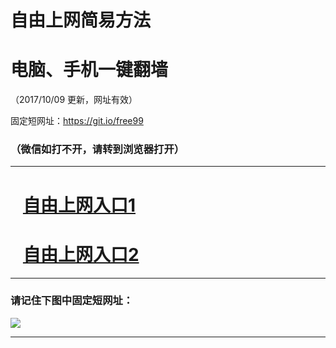 ﻿# 自由上网简易方法

# 电脑、手机一键翻墙

（2017/10/09 更新，网址有效）

固定短网址：https://git.io/free99

### （微信如打不开，请转到浏览器打开）


***





# &nbsp;&nbsp; <a href="http://ft2080820254.fwq-tz-1001.info/fwqtz01.html?t=100900120307 " target="_blank">自由上网入口1</a>
# &nbsp;&nbsp; <a href="http://ft2314225669.fwq-tz-1002.info/fwqtz02.html?t=100900129855 " target="_blank">自由上网入口2</a>
***

### 请记住下图中固定短网址：

<img src="https://s3-us-west-2.amazonaws.com/fwq-1001/yjfq-20170905okok.png" /> 


***

